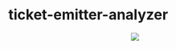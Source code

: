 # ticket-emitter-analyzer
<p align="center">
    <img src="https://github.com/nolecram/HelpMeCopilot/blob/main/1.png" />
</p>
